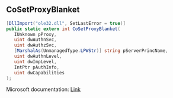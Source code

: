 ## CoSetProxyBlanket

```csharp
[DllImport("ole32.dll", SetLastError = true)]
public static extern int CoSetProxyBlanket(
   IUnknown pProxy,
   uint dwAuthnSvc,
   uint dwAuthzSvc,
   [MarshalAs(UnmanagedType.LPWStr)] string pServerPrincName,
   uint dwAuthnLevel,
   uint dwImpLevel,
   IntPtr pAuthInfo,
   uint dwCapabilities
);
```

Microsoft documentation: [Link](https://docs.microsoft.com/en-us/windows/win32/api/combaseapi/nf-combaseapi-cosetproxyblanket)
